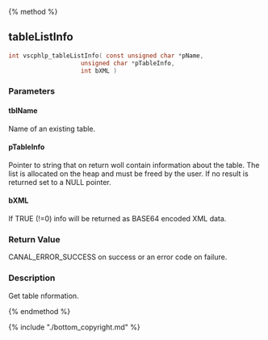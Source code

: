 
{% method %}
## tableListInfo

```c
int vscphlp_tableListInfo( const unsigned char *pName, 
                    unsigned char *pTableInfo, 
                    int bXML )
```

### Parameters

#### tblName
Name of an existing table.

#### pTableInfo
Pointer to string that on return woll contain information about the table. The list is allocated on the heap and must be freed by the user. If no result is returned set to a NULL pointer.

#### bXML
If TRUE (!=0) info will be returned as BASE64 encoded XML data.

### Return Value
CANAL_ERROR_SUCCESS on success or an error code on failure. 

### Description
Get table nformation.


{% endmethod %}

{% include "./bottom_copyright.md" %}